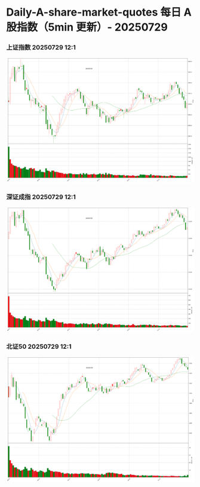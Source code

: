 
# Daily-A-share-market-quotes 每日 A 股指数（5min 更新）- 20250729

### 上证指数 20250729 12:1
![](./fig/2025/7/20250729-sh000001.png)

### 深证成指 20250729 12:1
![](./fig/2025/7/20250729-sz399001.png)

### 北证50 20250729 12:1
![](./fig/2025/7/20250729-bj899050.png)
